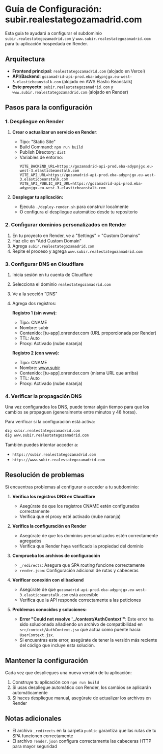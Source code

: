 # Guía de Configuración: subir.realestategozamadrid.com

Esta guía te ayudará a configurar el subdominio `subir.realestategozamadrid.com` y `www.subir.realestategozamadrid.com` para tu aplicación hospedada en Render.

## Arquitectura

- **Frontend principal**: `realestategozamadrid.com` (alojado en Vercel)
- **API/Backend**: `gozamadrid-api-prod.eba-adypnjgx.eu-west-3.elasticbeanstalk.com` (alojado en AWS Elastic Beanstalk)
- **Este proyecto**: `subir.realestategozamadrid.com` y `www.subir.realestategozamadrid.com` (alojado en Render)

## Pasos para la configuración

### 1. Despliegue en Render

1. **Crear o actualizar un servicio en Render**:
   - Tipo: "Static Site"
   - Build Command: `npm run build`
   - Publish Directory: `dist`
   - Variables de entorno:
     ```
     VITE_BACKEND_URL=https://gozamadrid-api-prod.eba-adypnjgx.eu-west-3.elasticbeanstalk.com
     VITE_API_URL=https://gozamadrid-api-prod.eba-adypnjgx.eu-west-3.elasticbeanstalk.com
     VITE_API_PUBLIC_API_URL=https://gozamadrid-api-prod.eba-adypnjgx.eu-west-3.elasticbeanstalk.com
     ```

2. **Desplegar tu aplicación:**
   - Ejecuta `./deploy-render.sh` para construir localmente
   - O configura el despliegue automático desde tu repositorio

### 2. Configurar dominios personalizados en Render

1. En tu proyecto en Render, ve a "Settings" > "Custom Domains"
2. Haz clic en "Add Custom Domain"
3. Agrega `subir.realestategozamadrid.com`
4. Repite el proceso y agrega `www.subir.realestategozamadrid.com`

### 3. Configurar DNS en Cloudflare

1. Inicia sesión en tu cuenta de Cloudflare
2. Selecciona el dominio `realestategozamadrid.com`
3. Ve a la sección "DNS"
4. Agrega dos registros:

   **Registro 1 (sin www):**
   - Tipo: CNAME
   - Nombre: subir
   - Contenido: [tu-app].onrender.com (URL proporcionada por Render)
   - TTL: Auto
   - Proxy: Activado (nube naranja)

   **Registro 2 (con www):**
   - Tipo: CNAME
   - Nombre: www.subir
   - Contenido: [tu-app].onrender.com (misma URL que arriba)
   - TTL: Auto
   - Proxy: Activado (nube naranja)

### 4. Verificar la propagación DNS

Una vez configurados los DNS, puede tomar algún tiempo para que los cambios se propaguen (generalmente entre minutos y 48 horas).

Para verificar si la configuración está activa:
```bash
dig subir.realestategozamadrid.com
dig www.subir.realestategozamadrid.com
```

También puedes intentar acceder a:
- `https://subir.realestategozamadrid.com`
- `https://www.subir.realestategozamadrid.com`

## Resolución de problemas

Si encuentras problemas al configurar o acceder a tu subdominio:

1. **Verifica los registros DNS en Cloudflare**
   - Asegúrate de que los registros CNAME estén configurados correctamente
   - Verifica que el proxy esté activado (nube naranja)

2. **Verifica la configuración en Render**
   - Asegúrate de que los dominios personalizados estén correctamente agregados
   - Verifica que Render haya verificado la propiedad del dominio

3. **Comprueba los archivos de configuración**
   - `_redirects`: Asegura que SPA routing funcione correctamente
   - `render.json`: Configuración adicional de rutas y cabeceras

4. **Verificar conexión con el backend**
   - Asegúrate de que `gozamadrid-api-prod.eba-adypnjgx.eu-west-3.elasticbeanstalk.com` está accesible
   - Verifica que la API responde correctamente a las peticiones

5. **Problemas conocidos y soluciones:**
   - **Error "Could not resolve '../context/AuthContext'"**: Este error ha sido solucionado añadiendo un archivo de compatibilidad en `src/context/AuthContext.jsx` que actúa como puente hacia `UserContext.jsx`.
   - Si encuentras este error, asegúrate de tener la versión más reciente del código que incluye esta solución.

## Mantener la configuración

Cada vez que despliegues una nueva versión de tu aplicación:

1. Construye tu aplicación con `npm run build`
2. Si usas despliegue automático con Render, los cambios se aplicarán automáticamente
3. Si haces despliegue manual, asegúrate de actualizar los archivos en Render

## Notas adicionales

- El archivo `_redirects` en la carpeta `public` garantiza que las rutas de tu SPA funcionen correctamente
- El archivo `render.json` configura correctamente las cabeceras HTTP para mayor seguridad 